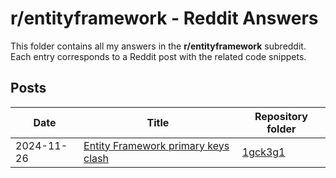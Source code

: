 # r/entityframework - Reddit Answers

This folder contains all my answers in the **r/entityframework** subreddit.  
Each entry corresponds to a Reddit post with the related code snippets.

## Posts

| Date       | Title                                                                             | Repository folder                                   |
|------------|-----------------------------------------------------------------------------------|-----------------------------------------------|
| 2024-11-26 | [Entity Framework primary keys clash](https://www.reddit.com/r/entityframework/comments/1gck3g1/entity_framework_primary_keys_clash/) | [1gck3g1](./1gck3g1)          |
